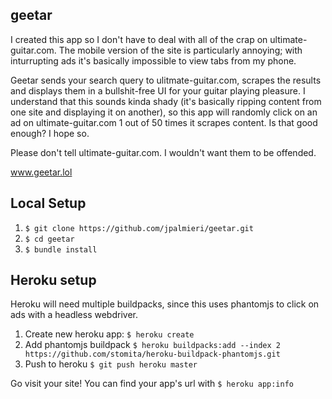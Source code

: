 ## geetar

I created this app so I don't have to deal with all of the crap on ultimate-guitar.com. The mobile version of the site is particularly annoying; with inturrupting ads it's basically impossible to view tabs from my phone.

Geetar sends your search query to ulitmate-guitar.com, scrapes the results and displays them in a bullshit-free UI for your guitar playing pleasure. I understand that this sounds kinda shady (it's basically ripping content from one site and displaying it on another), so this app will randomly click on an ad on ultimate-guitar.com 1 out of 50 times it scrapes content. Is that good enough? I hope so.

Please don't tell ultimate-guitar.com. I wouldn't want them to be offended.

www.geetar.lol

## Local Setup

1. `$ git clone https://github.com/jpalmieri/geetar.git`
2. `$ cd geetar`
3. `$ bundle install`

## Heroku setup

Heroku will need multiple buildpacks, since this uses phantomjs to click on ads with a headless webdriver.

1. Create new heroku app: `$ heroku create`
2. Add phantomjs buildpack `$ heroku buildpacks:add --index 2 https://github.com/stomita/heroku-buildpack-phantomjs.git`
3. Push to heroku `$ git push heroku master`

Go visit your site! You can find your app's url with `$ heroku app:info`
